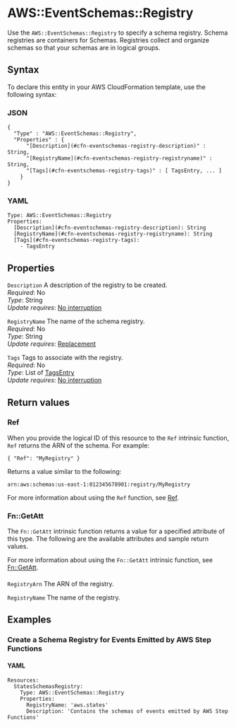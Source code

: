 # AWS::EventSchemas::Registry<a name="aws-resource-eventschemas-registry"></a>

Use the `AWS::EventSchemas::Registry` to specify a schema registry\. Schema registries are containers for Schemas\. Registries collect and organize schemas so that your schemas are in logical groups\.

## Syntax<a name="aws-resource-eventschemas-registry-syntax"></a>

To declare this entity in your AWS CloudFormation template, use the following syntax:

### JSON<a name="aws-resource-eventschemas-registry-syntax.json"></a>

```
{
  "Type" : "AWS::EventSchemas::Registry",
  "Properties" : {
      "[Description](#cfn-eventschemas-registry-description)" : String,
      "[RegistryName](#cfn-eventschemas-registry-registryname)" : String,
      "[Tags](#cfn-eventschemas-registry-tags)" : [ TagsEntry, ... ]
    }
}
```

### YAML<a name="aws-resource-eventschemas-registry-syntax.yaml"></a>

```
Type: AWS::EventSchemas::Registry
Properties: 
  [Description](#cfn-eventschemas-registry-description): String
  [RegistryName](#cfn-eventschemas-registry-registryname): String
  [Tags](#cfn-eventschemas-registry-tags): 
    - TagsEntry
```

## Properties<a name="aws-resource-eventschemas-registry-properties"></a>

`Description`  <a name="cfn-eventschemas-registry-description"></a>
A description of the registry to be created\.  
*Required*: No  
*Type*: String  
*Update requires*: [No interruption](https://docs.aws.amazon.com/AWSCloudFormation/latest/UserGuide/using-cfn-updating-stacks-update-behaviors.html#update-no-interrupt)

`RegistryName`  <a name="cfn-eventschemas-registry-registryname"></a>
The name of the schema registry\.  
*Required*: No  
*Type*: String  
*Update requires*: [Replacement](https://docs.aws.amazon.com/AWSCloudFormation/latest/UserGuide/using-cfn-updating-stacks-update-behaviors.html#update-replacement)

`Tags`  <a name="cfn-eventschemas-registry-tags"></a>
Tags to associate with the registry\.  
*Required*: No  
*Type*: List of [TagsEntry](aws-properties-eventschemas-registry-tagsentry.md)  
*Update requires*: [No interruption](https://docs.aws.amazon.com/AWSCloudFormation/latest/UserGuide/using-cfn-updating-stacks-update-behaviors.html#update-no-interrupt)

## Return values<a name="aws-resource-eventschemas-registry-return-values"></a>

### Ref<a name="aws-resource-eventschemas-registry-return-values-ref"></a>

When you provide the logical ID of this resource to the `Ref` intrinsic function, `Ref` returns the ARN of the schema\. For example:

 `{ "Ref": "MyRegistry" }`

Returns a value similar to the following:

 `arn:aws:schemas:us-east-1:012345678901:registry/MyRegistry` 

For more information about using the `Ref` function, see [Ref](https://docs.aws.amazon.com/AWSCloudFormation/latest/UserGuide/intrinsic-function-reference-ref.html)\.

### Fn::GetAtt<a name="aws-resource-eventschemas-registry-return-values-fn--getatt"></a>

The `Fn::GetAtt` intrinsic function returns a value for a specified attribute of this type\. The following are the available attributes and sample return values\.

For more information about using the `Fn::GetAtt` intrinsic function, see [Fn::GetAtt](https://docs.aws.amazon.com/AWSCloudFormation/latest/UserGuide/intrinsic-function-reference-getatt.html)\.

#### <a name="aws-resource-eventschemas-registry-return-values-fn--getatt-fn--getatt"></a>

`RegistryArn`  <a name="RegistryArn-fn::getatt"></a>
The ARN of the registry\.

`RegistryName`  <a name="RegistryName-fn::getatt"></a>
The name of the registry\.

## Examples<a name="aws-resource-eventschemas-registry--examples"></a>

### Create a Schema Registry for Events Emitted by AWS Step Functions<a name="aws-resource-eventschemas-registry--examples--Create_a_Schema_Registry_for_Events_Emitted_by_AWS_Step_Functions"></a>

#### YAML<a name="aws-resource-eventschemas-registry--examples--Create_a_Schema_Registry_for_Events_Emitted_by_AWS_Step_Functions--yaml"></a>

```
Resources:
  StatesSchemasRegistry:
    Type: AWS::EventSchemas::Registry
    Properties:
      RegistryName: 'aws.states'
      Description: 'Contains the schemas of events emitted by AWS Step Functions'
```